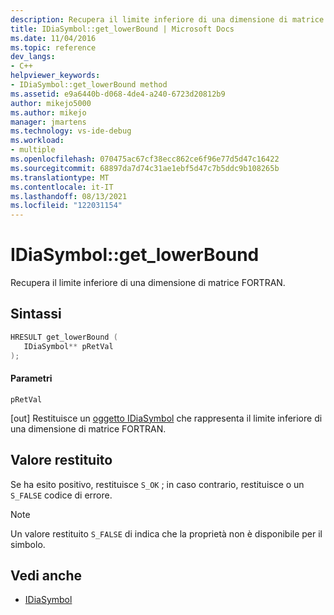 ```yaml
---
description: Recupera il limite inferiore di una dimensione di matrice FORTRAN.
title: IDiaSymbol::get_lowerBound | Microsoft Docs
ms.date: 11/04/2016
ms.topic: reference
dev_langs:
- C++
helpviewer_keywords:
- IDiaSymbol::get_lowerBound method
ms.assetid: e9a6440b-d068-4de4-a240-6723d20812b9
author: mikejo5000
ms.author: mikejo
manager: jmartens
ms.technology: vs-ide-debug
ms.workload:
- multiple
ms.openlocfilehash: 070475ac67cf38ecc862ce6f96e77d5d47c16422
ms.sourcegitcommit: 68897da7d74c31ae1ebf5d47c7b5ddc9b108265b
ms.translationtype: MT
ms.contentlocale: it-IT
ms.lasthandoff: 08/13/2021
ms.locfileid: "122031154"
---
```

# <a name="idiasymbolget_lowerbound"></a>IDiaSymbol::get_lowerBound
Recupera il limite inferiore di una dimensione di matrice FORTRAN.

## <a name="syntax"></a>Sintassi

```C++
HRESULT get_lowerBound ( 
   IDiaSymbol** pRetVal
);
```

#### <a name="parameters"></a>Parametri
 `pRetVal`

[out] Restituisce un [oggetto IDiaSymbol](../../debugger/debug-interface-access/idiasymbol.md) che rappresenta il limite inferiore di una dimensione di matrice FORTRAN.

## <a name="return-value"></a>Valore restituito
 Se ha esito positivo, restituisce `S_OK` ; in caso contrario, restituisce o un `S_FALSE` codice di errore.

> [!NOTE]
> Un valore restituito `S_FALSE` di indica che la proprietà non è disponibile per il simbolo.

## <a name="see-also"></a>Vedi anche
- [IDiaSymbol](../../debugger/debug-interface-access/idiasymbol.md)
